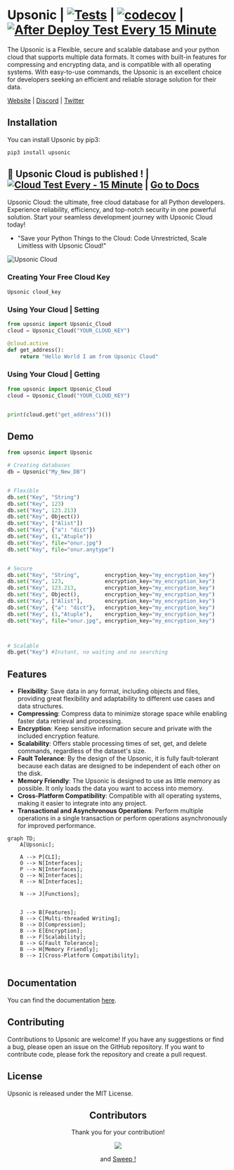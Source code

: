 # Upsonic | [![Tests](https://github.com/Upsonic/Upsonic/actions/workflows/tests.yml/badge.svg)](https://github.com/Upsonic/Upsonic/actions/workflows/tests.yml) | [![codecov](https://codecov.io/gh/Upsonic/Upsonic/branch/master/graph/badge.svg?token=0VC6JJNX9Z)](https://codecov.io/gh/Upsonic/Upsonic) | [![After Deploy Test Every 15 Minute](https://github.com/Upsonic/Upsonic/actions/workflows/after_deploy_test.yml/badge.svg)](https://github.com/Upsonic/Upsonic/actions/workflows/after_deploy_test.yml)

The Upsonic is a Flexible, secure and scalable database and your python cloud that supports multiple data formats. It comes with built-in features for compressing and encrypting data, and is compatible with all operating systems. With easy-to-use commands, the Upsonic is an excellent choice for developers seeking an efficient and reliable storage solution for their data.

[Website](https://upsonic.co/) | [Discord](https://discord.gg/) | [Twitter](https://twitter.com/upsonicco)




## Installation
You can install Upsonic by pip3:

```console
pip3 install upsonic
```



## 🎉 Upsonic Cloud is published ! | [![Cloud Test Every - 15 Minute](https://github.com/Upsonic/Upsonic/actions/workflows/cloud_test.yml/badge.svg)](https://github.com/Upsonic/Upsonic/actions/workflows/cloud_test.yml) | [Go to Docs](https://Upsonic.github.io/Upsonic/upsonic_cloud.html)
Upsonic Cloud: the ultimate, free cloud database for all Python developers. Experience reliability, efficiency, and top-notch security in one powerful solution. Start your seamless development journey with Upsonic Cloud today!

- "Save your Python Things to the Cloud: Code Unrestricted, Scale Limitless with Upsonic Cloud!"

![Upsonic Cloud](https://github.com/Upsonic/Upsonic/assets/41792982/a45e58cf-3403-4cd5-a9b5-dc9b84e4746c)



### Creating Your Free Cloud Key
```console
Upsonic cloud_key
```

### Using Your Cloud | Setting

```python
from upsonic import Upsonic_Cloud
cloud = Upsonic_Cloud("YOUR_CLOUD_KEY")

@cloud.active
def get_address():
    return "Hello World I am from Upsonic Cloud"
```

### Using Your Cloud | Getting

```python
from upsonic import Upsonic_Cloud
cloud = Upsonic_Cloud("YOUR_CLOUD_KEY")


print(cloud.get("get_address")())
```

## Demo

```python
from upsonic import Upsonic

# Creating databases
db = Upsonic("My_New_DB")


# Flexible
db.set("Key", "String")
db.set("Key", 123)
db.set("Key", 123.213)
db.set("Key", Object())
db.set("Key", ["Alist"])
db.set("Key", {"a": "dict"})
db.set("Key", (1,"Atuple"))
db.set("Key", file="onur.jpg")
db.set("Key", file="onur.anytype")


# Secure
db.set("Key", "String",        encryption_key="my_encryption_key")
db.set("Key", 123,             encryption_key="my_encryption_key")
db.set("Key", 123.213,         encryption_key="my_encryption_key")
db.set("Key", Object(),        encryption_key="my_encryption_key")
db.set("Key", ["Alist"],       encryption_key="my_encryption_key")
db.set("Key", {"a": "dict"},   encryption_key="my_encryption_key")
db.set("Key", (1,"Atuple"),    encryption_key="my_encryption_key")
db.set("Key", file="onur.jpg", encryption_key="my_encryption_key")



# Scalable
db.get("Key") #Instant, no waiting and no searching


```

## Features

- **Flexibility**: Save data in any format, including objects and files, providing great flexibility and adaptability to different use cases and data structures.
- **Compressing**: Compress data to minimize storage space while enabling faster data retrieval and processing.
- **Encryption**: Keep sensitive information secure and private with the included encryption feature.
- **Scalability**: Offers stable processing times of set, get, and delete commands, regardless of the dataset's size.
- **Fault Tolerance**: By the design of the Upsonic, it is fully fault-tolerant because each datas are designed to be independent of each other on the disk.
- **Memory Friendly**: The Upsonic is designed to use as little memory as possible. It only loads the data you want to access into memory.
- **Cross-Platform Compatibility**: Compatible with all operating systems, making it easier to integrate into any project.
- **Transactional and Asynchronous Operations**: Perform multiple operations in a single transaction or perform operations asynchronously for improved performance.


```mermaid
graph TD;
    A[Upsonic];

    A --> P[CLI];
    O --> N[Interfaces];
    P --> N[Interfaces];
    Q --> N[Interfaces];
    R --> N[Interfaces];

    N --> J[Functions];


    J --> B[Features];
    B --> C[Multi-threaded Writing];
    B --> D[Compression];
    B --> E[Encryption];
    B --> F[Scalability];
    B --> G[Fault Tolerance];
    B --> H[Memory Friendly];
    B --> I[Cross-Platform Compatibility];


```

## Documentation
You can find the documentation [here](https://Upsonic.github.io/Upsonic/).


## Contributing
Contributions to Upsonic are welcome! If you have any suggestions or find a bug, please open an issue on the GitHub repository. If you want to contribute code, please fork the repository and create a pull request.

## License
Upsonic is released under the MIT License.

<h2 align="center">
    Contributors
</h2>
<p align="center">
    Thank you for your contribution!
</p>
<p align="center">
    <a href="https://github.com/Upsonic/Upsonic/graphs/contributors">
      <img src="https://contrib.rocks/image?repo=Upsonic/Upsonic" />
    </a>
</p>
<p align="center">
    and <a href="https://sweep.dev/">Sweep !</a>
</p>
